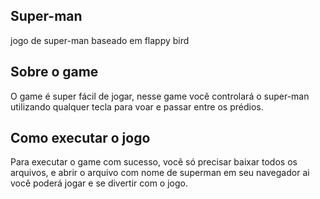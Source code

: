 ## Super-man
jogo de super-man baseado em flappy bird

## Sobre o game

O game é super fácil de jogar, nesse game você controlará o super-man
utilizando qualquer tecla para voar e passar entre os prédios.

## Como executar o jogo

Para executar o game com sucesso, você só precisar baixar todos os arquivos,
e abrir o arquivo com nome de superman em seu navegador ai você poderá jogar e se divertir com o jogo.
